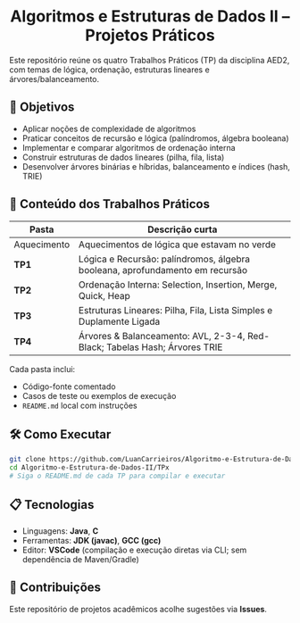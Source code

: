 <h1 align="center">Algoritmos e Estruturas de Dados II – Projetos Práticos</h1>

Este repositório reúne os quatro Trabalhos Práticos (TP) da disciplina AED2, com temas de lógica, ordenação, estruturas lineares e árvores/balanceamento.

## 🚀 Objetivos

* Aplicar noções de complexidade de algoritmos
* Praticar conceitos de recursão e lógica (palíndromos, álgebra booleana)
* Implementar e comparar algoritmos de ordenação interna
* Construir estruturas de dados lineares (pilha, fila, lista)
* Desenvolver árvores binárias e híbridas, balanceamento e índices (hash, TRIE)

## 📂 Conteúdo dos Trabalhos Práticos

| Pasta   | Descrição curta                                                              |
| ------- | ---------------------------------------------------------------------------- |
|Aquecimento| Aquecimentos de lógica que estavam no verde                                |
| **TP1** | Lógica e Recursão: palíndromos, álgebra booleana, aprofundamento em recursão |
| **TP2** | Ordenação Interna: Selection, Insertion, Merge, Quick, Heap                  |
| **TP3** | Estruturas Lineares: Pilha, Fila, Lista Simples e Duplamente Ligada          |
| **TP4** | Árvores & Balanceamento: AVL, 2-3-4, Red-Black; Tabelas Hash; Árvores TRIE   |

Cada pasta inclui:

* Código-fonte comentado
* Casos de teste ou exemplos de execução
* `README.md` local com instruções

## 🛠️ Como Executar

```bash
git clone https://github.com/LuanCarrieiros/Algoritmo-e-Estrutura-de-Dados-II.git
cd Algoritmo-e-Estrutura-de-Dados-II/TPx
# Siga o README.md de cada TP para compilar e executar
```

## 📋 Tecnologias

* Linguagens: **Java**, **C**
* Ferramentas: **JDK (javac)**, **GCC (gcc)**
* Editor: **VSCode** (compilação e execução diretas via CLI; sem dependência de Maven/Gradle)

## 🤝 Contribuições

Este repositório de projetos acadêmicos acolhe sugestões via **Issues**.
